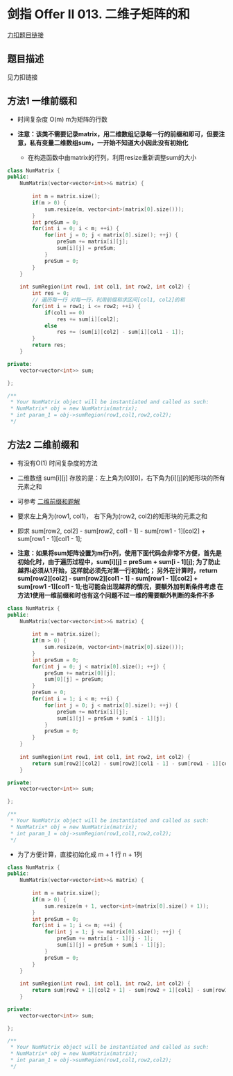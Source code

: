 <p id="二维子矩阵的和"></p>

# 剑指 Offer II 013. 二维子矩阵的和  

[力扣题目链接](https://leetcode.cn/problems/O4NDxx/)  
 

## 题目描述  

见力扣链接  


## 方法1 一维前缀和  

* 时间复杂度 O(m)  m为矩阵的行数

* **注意：该类不需要记录matrix，用二维数组记录每一行的前缀和即可，但要注意，私有变量二维数组sum，一开始不知道大小因此没有初始化**  
    * 在构造函数中由matrix的行列，利用resize重新调整sum的大小  

```cpp
class NumMatrix {
public:
    NumMatrix(vector<vector<int>>& matrix) {
        
        int m = matrix.size();
        if(m > 0) {
            sum.resize(m, vector<int>(matrix[0].size()));
        }
        int preSum = 0;
        for(int i = 0; i < m; ++i) {
            for(int j = 0; j < matrix[0].size(); ++j) {
                preSum += matrix[i][j];
                sum[i][j] = preSum;
            }
            preSum = 0;
        }
    }
    
    int sumRegion(int row1, int col1, int row2, int col2) {
        int res = 0;
        // 遍历每一行 对每一行，利用前缀和求区间[col1, col2]的和
        for(int i = row1; i <= row2; ++i) {
            if(col1 == 0)
                res += sum[i][col2];
            else
                res += (sum[i][col2] - sum[i][col1 - 1]);
        }
        return res;
    }

private:
    vector<vector<int>> sum;

};

/**
 * Your NumMatrix object will be instantiated and called as such:
 * NumMatrix* obj = new NumMatrix(matrix);
 * int param_1 = obj->sumRegion(row1,col1,row2,col2);
 */
```


## 方法2 二维前缀和   

* 有没有O(1) 时间复杂度的方法  

* 二维数组 sum[i][j] 存放的是：左上角为[0][0]，右下角为[i][j]的矩形块的所有元素之和  

* 可参考 [二维前缀和题解](https://leetcode.cn/problems/O4NDxx/solution/jian-zhi-offer-zhuan-xiang-tu-po-ban-gua-wsj5/)  

* 要求左上角为(row1, col1)， 右下角为(row2, col2)的矩形块的元素之和
* 即求 sum[row2, col2] - sum[row2, col1 - 1] - sum[row1 - 1][col2] + sum[row1 - 1][col1 - 1];  



* **注意：如果将sum矩阵设置为m行n列，使用下面代码会非常不方便，首先是初始化时，由于遍历过程中，sum[i][j] = preSum + sum[i - 1][j]; 为了防止越界i必须从1开始，这样就必须先对第一行初始化； 另外在计算时，return sum[row2][col2] - sum[row2][col1 - 1] - sum[row1 - 1][col2] + sum[row1 -1][col1 - 1];也可能会出现越界的情况，要额外加判断条件考虑  在方法1使用一维前缀和时也有这个问题不过一维的需要额外判断的条件不多**

```cpp
class NumMatrix {
public:
    NumMatrix(vector<vector<int>>& matrix) {
        
        int m = matrix.size();
        if(m > 0) {
            sum.resize(m, vector<int>(matrix[0].size()));
        }
        int preSum = 0;
        for(int j = 0; j < matrix[0].size(); ++j) {
            preSum += matrix[0][j];
            sum[0][j] = preSum;
        }
        preSum = 0;
        for(int i = 1; i < m; ++i) {
            for(int j = 0; j < matrix[0].size(); ++j) {
                preSum += matrix[i][j];
                sum[i][j] = preSum + sum[i - 1][j];
            }
            preSum = 0;
        }
    }
    
    int sumRegion(int row1, int col1, int row2, int col2) {
        return sum[row2][col2] - sum[row2][col1 - 1] - sum[row1 - 1][col2] + sum[row1 -1][col1 - 1];
    }

private:
    vector<vector<int>> sum;

};

/**
 * Your NumMatrix object will be instantiated and called as such:
 * NumMatrix* obj = new NumMatrix(matrix);
 * int param_1 = obj->sumRegion(row1,col1,row2,col2);
 */
```

* 为了方便计算，直接初始化成 m + 1 行 n + 1列  

```cpp
class NumMatrix {
public:
    NumMatrix(vector<vector<int>>& matrix) {
        
        int m = matrix.size();
        if(m > 0) {
            sum.resize(m + 1, vector<int>(matrix[0].size() + 1));
        }
        int preSum = 0;
        for(int i = 1; i <= m; ++i) {
            for(int j = 1; j <= matrix[0].size(); ++j) {
                preSum += matrix[i - 1][j - 1];
                sum[i][j] = preSum + sum[i - 1][j];
            }
            preSum = 0;
        }
    }
    
    int sumRegion(int row1, int col1, int row2, int col2) {
        return sum[row2 + 1][col2 + 1] - sum[row2 + 1][col1] - sum[row1][col2 + 1] + sum[row1][col1];
    }

private:
    vector<vector<int>> sum;

};

/**
 * Your NumMatrix object will be instantiated and called as such:
 * NumMatrix* obj = new NumMatrix(matrix);
 * int param_1 = obj->sumRegion(row1,col1,row2,col2);
 */
```

